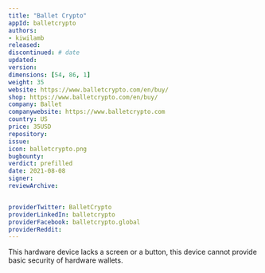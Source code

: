 ```yaml
---
title: "Ballet Crypto"
appId: balletcrypto
authors:
- kiwilamb
released: 
discontinued: # date
updated:
version:
dimensions: [54, 86, 1]
weight: 35
website: https://www.balletcrypto.com/en/buy/
shop: https://www.balletcrypto.com/en/buy/
company: Ballet
companywebsite: https://www.balletcrypto.com
country: US
price: 35USD
repository: 
issue:
icon: balletcrypto.png
bugbounty:
verdict: prefilled
date: 2021-08-08
signer:
reviewArchive:


providerTwitter: BalletCrypto
providerLinkedIn: balletcrypto
providerFacebook: balletcrypto.global
providerReddit: 
---
```


This hardware device lacks a screen or a button, this device cannot provide basic security of hardware wallets.

